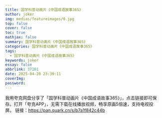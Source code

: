 ```yaml
---
title: 国学科普动画片《中国成语故事365》
author: joker
img: medias/featureimages/0.jpg
top: false
cover: false
toc: true
mathjax: false
summary: 国学科普动画片《中国成语故事365》
categories: 国学科普动画片《中国成语故事365》
tags:
  - 国学科普动画片《中国成语故事365》
keywords: joker
essay: false
abbrlink: 37101
date: 2025-04-20 23:39:11
coverImg:
password:
---
```


我用夸克网盘分享了「国学科普动画片《中国成语故事365》」，点击链接即可保存。打开「夸克APP」，无需下载在线播放视频，畅享原画5倍速，支持电视投屏。
链接：https://pan.quark.cn/s/b7a1f842c44b
